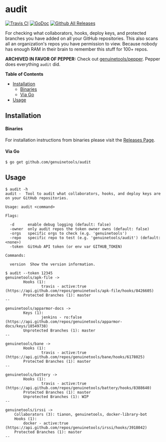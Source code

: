 # audit

[![Travis CI](https://img.shields.io/travis/genuinetools/audit.svg?style=for-the-badge)](https://travis-ci.org/genuinetools/audit)
[![GoDoc](https://img.shields.io/badge/godoc-reference-5272B4.svg?style=for-the-badge)](https://godoc.org/github.com/genuinetools/audit)
[![Github All Releases](https://img.shields.io/github/downloads/genuinetools/audit/total.svg?style=for-the-badge)](https://github.com/genuinetools/audit/releases)

For checking what collaborators, hooks, deploy keys, and protected branches
you have added on all your GitHub repositories. This also scans all an
organization's repos you have permission to view.
Because nobody has enough RAM in their brain to remember this stuff for 100+ repos.

**ARCHIVED IN FAVOR OF PEPPER:** Check out [genuinetools/pepper](https://github.com/genuinetools/pepper).
Pepper does everything `audit` did.

**Table of Contents**

<!-- toc -->

- [Installation](#installation)
    + [Binaries](#binaries)
    + [Via Go](#via-go)
- [Usage](#usage)

<!-- tocstop -->

## Installation

#### Binaries

For installation instructions from binaries please visit the [Releases Page](https://github.com/genuinetools/audit/releases).

#### Via Go

```console
$ go get github.com/genuinetools/audit
```

## Usage

```console
$ audit -h
audit -  Tool to audit what collaborators, hooks, and deploy keys are on your GitHub repositories.

Usage: audit <command>

Flags:

  -d      enable debug logging (default: false)
  -owner  only audit repos the token owner owns (default: false)
  -orgs   specific orgs to check (e.g. 'genuinetools')
  -repo   specific repo to test (e.g. 'genuinetools/audit') (default: <none>)
  -token  GitHub API token (or env var GITHUB_TOKEN)

Commands:

  version  Show the version information.
```

```console
$ audit --token 12345
genuinetools/apk-file ->
        Hooks (1):
                travis - active:true (https://api.github.com/repos/genuinetools/apk-file/hooks/8426605)
        Protected Branches (1): master
--

genuinetools/apparmor-docs ->
        Keys (1):
                jenkins - ro:false (https://api.github.com/repos/genuinetools/apparmor-docs/keys/18549738)
        Unprotected Branches (1): master
--

genuinetools/bane ->
        Hooks (1):
                travis - active:true (https://api.github.com/repos/genuinetools/bane/hooks/6178025)
        Protected Branches (1): master
--

genuinetools/battery ->
        Hooks (1):
                travis - active:true (https://api.github.com/repos/genuinetools/battery/hooks/8388640)
        Protected Branches (1): master
        Unprotected Branches (1): WIP
--

genuinetools/irssi ->
	Collaborators (3): tianon, genuinetools, docker-library-bot
	Hooks (1):
		docker - active:true (https://api.github.com/repos/genuinetools/irssi/hooks/3918042)
	Protected Branches (1): master
--
```
